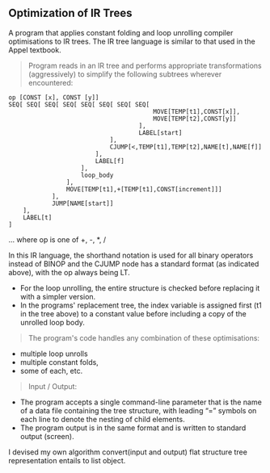 ## Optimization of IR Trees

A program that applies constant folding and loop unrolling compiler optimisations to IR trees. 
The IR tree language is similar to that used in the Appel textbook. 

> Program reads in an IR tree and performs appropriate transformations (aggressively) to simplify the following subtrees wherever encountered:
```
op [CONST [x], CONST [y]]
SEQ[ SEQ[ SEQ[ SEQ[ SEQ[ SEQ[ SEQ[ SEQ[
										MOVE[TEMP[t1],CONST[x]],
										MOVE[TEMP[t2],CONST[y]]
									],
									LABEL[start]
							],
							CJUMP[<,TEMP[t1],TEMP[t2],NAME[t],NAME[f]]
						],
						LABEL[f]
					],
					loop_body
				],
				MOVE[TEMP[t1],+[TEMP[t1],CONST[increment]]]
			],
			JUMP[NAME[start]]
	],
	LABEL[t]
]
```
... where op is one of +, -, *, /


In this IR language, the shorthand notation is used for all binary operators instead of BINOP and the CJUMP node has a standard format (as indicated above), with the op always being LT.

- For the loop unrolling, the entire structure is checked before replacing it with a simpler version.
- In the programs' replacement tree, the index variable is assigned first (t1 in the tree above) to a constant value before including a copy of the unrolled loop body. 

> The program's code handles any combination of these optimisations:
- multiple loop unrolls
- multiple constant folds, 
- some of each, etc.

> Input / Output:
- The program accepts a single command-line parameter that is the name of a data file containing the tree structure, 
with leading “=” symbols on each line to denote the nesting of child elements. 
- The program output is in the same format and is written to standard output (screen).

I devised my own algorithm convert(input and output) flat structure tree representation entails to list object.

